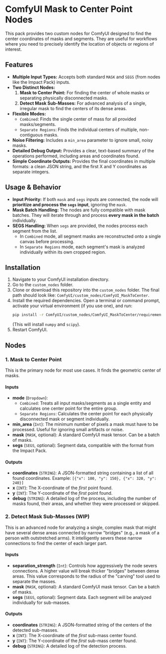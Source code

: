# ComfyUI Mask to Center Point Nodes

This pack provides two custom nodes for ComfyUI designed to find the center coordinates of masks and segments. They are useful for workflows where you need to precisely identify the location of objects or regions of interest.

## Features

* **Multiple Input Types:** Accepts both standard `MASK` and `SEGS` (from nodes like the Impact Pack) inputs.
* **Two Distinct Nodes:**
    1.  **Mask to Center Point:** For finding the center of whole masks or separating physically disconnected masks.
    2.  **Detect Mask Sub-Masses:** For advanced analysis of a single, irregular mask to find the centers of its dense areas.
* **Flexible Modes:**
    * `Combined`: Finds the single center of mass for all provided masks/segments.
    * `Separate Regions`: Finds the individual centers of multiple, non-contiguous masks.
* **Noise Filtering:** Includes a `min_area` parameter to ignore small, noisy masks.
* **Detailed Debug Output:** Provides a clear, text-based summary of the operations performed, including areas and coordinates found.
* **Simple Coordinate Outputs:** Provides the final coordinates in multiple formats: a clean JSON string, and the first X and Y coordinates as separate integers.

## Usage & Behavior

* **Input Priority:** If both `mask` and `segs` inputs are connected, the node will **prioritize and process the `segs` input**, ignoring the `mask`.
* **Mask Batch Handling:** The nodes are fully compatible with mask batches. They will iterate through and process **every mask in the batch** individually.
* **SEGS Handling:** When `segs` are provided, the nodes process each segment from the list.
    * In `Combined` mode, all segment masks are reconstructed onto a single canvas before processing.
    * In `Separate Regions` mode, each segment's mask is analyzed individually within its own cropped region.

## Installation

1.  Navigate to your ComfyUI installation directory.
2.  Go to the `custom_nodes` folder.
3.  Clone or download this repository into the `custom_nodes` folder. The final path should look like: `ComfyUI/custom_nodes/ComfyUI_MaskToCenter`.
4.  Install the required dependencies. Open a terminal or command prompt, activate your virtual environment (if you use one), and run:
    ```bash
    pip install -r ComfyUI/custom_nodes/ComfyUI_MaskToCenter/requirements.txt
    ```
    (This will install `numpy` and `scipy`).
5.  Restart ComfyUI.

## Nodes

### 1. Mask to Center Point

This is the primary node for most use cases. It finds the geometric center of masks.

#### Inputs

* **mode** (`Dropdown`):
    * `Combined`: Treats all input masks/segments as a single entity and calculates one center point for the entire group.
    * `Separate Regions`: Calculates the center point for each physically disconnected mask or segment individually.
* **min_area** (`Int`): The minimum number of pixels a mask must have to be processed. Useful for ignoring small artifacts or noise.
* **mask** (`MASK`, optional): A standard ComfyUI mask tensor. Can be a batch of masks.
* **segs** (`SEGS`, optional): Segment data, compatible with the format from the Impact Pack.

#### Outputs

* **coordinates** (`STRING`): A JSON-formatted string containing a list of all found coordinates. Example: `[{"x": 100, "y": 150}, {"x": 320, "y": 240}]`
* **x** (`INT`): The X-coordinate of the *first* point found.
* **y** (`INT`): The Y-coordinate of the *first* point found.
* **debug** (`STRING`): A detailed log of the process, including the number of masks found, their areas, and whether they were processed or skipped.

### 2. Detect Mask Sub-Masses (WIP)

This is an advanced node for analyzing a single, complex mask that might have several dense areas connected by narrow "bridges" (e.g., a mask of a person with outstretched arms). It intelligently severs these narrow connections to find the center of each larger part.

#### Inputs

* **separation_strength** (`Int`): Controls how aggressively the node severs connections. A higher value will break thicker "bridges" between dense areas. This value corresponds to the radius of the "carving" tool used to separate the masses.
* **mask** (`MASK`, optional): A standard ComfyUI mask tensor. Can be a batch of masks.
* **segs** (`SEGS`, optional): Segment data. Each segment will be analyzed individually for sub-masses.

#### Outputs

* **coordinates** (`STRING`): A JSON-formatted string of the centers of the detected sub-masses.
* **x** (`INT`): The X-coordinate of the *first* sub-mass center found.
* **y** (`INT`): The Y-coordinate of the *first* sub-mass center found.
* **debug** (`STRING`): A detailed log of the detection process.